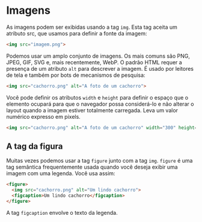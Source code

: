 # Imagens

As imagens podem ser exibidas usando a tag `img`.
Esta tag aceita um atributo src, que usamos para definir a fonte da imagem:

```html
<img src="imagem.png">
```

Podemos usar um amplo conjunto de imagens. Os mais comuns são PNG, JPEG, GIF, SVG e, mais recentemente, WebP.
O padrão HTML requer a presença de um atributo `alt` para descrever a imagem. É usado por leitores de tela e também por bots de mecanismos de pesquisa:

```html
<img src="cachorro.png" alt="A foto de um cachorro">
```

Você pode definir os atributos `width` e `height` para definir o espaço que o elemento ocupará para que o navegador possa considerá-lo e não alterar o layout quando a imagem estiver totalmente carregada. Leva um valor numérico expresso em pixels.

```html
<img src="cachorro.png" alt="A foto de um cachorro" width="300" height="200">
```

## A tag da figura

Muitas vezes podemos usar a tag `figure` junto com a tag `img`.
`figure` é uma tag semântica frequentemente usada quando você deseja exibir uma imagem com uma legenda. Você usa assim:

```html
<figure>
  <img src="cachorro.png" alt="Um lindo cachorro">
  <figcaption>Um lindo cachorro</figcaption>
</figure>
```

A tag `figcaption` envolve o texto da legenda.

